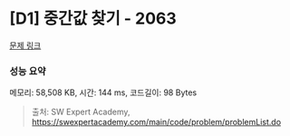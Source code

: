# [D1] 중간값 찾기 - 2063 

[문제 링크](https://swexpertacademy.com/main/code/problem/problemDetail.do?contestProbId=AV5QPsXKA2UDFAUq) 

### 성능 요약

메모리: 58,508 KB, 시간: 144 ms, 코드길이: 98 Bytes



> 출처: SW Expert Academy, https://swexpertacademy.com/main/code/problem/problemList.do